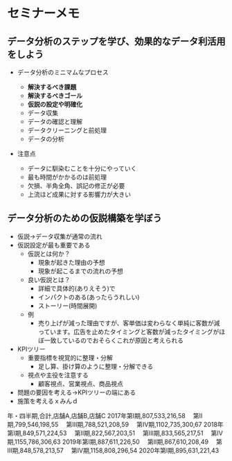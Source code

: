 # セミナーメモ

## データ分析のステップを学び、効果的なデータ利活用をしよう

- データ分析のミニマムなプロセス
  - **解決するべき課題**
  - **解決するべきゴール**
  - **仮説の設定や明確化**
  - データ収集
  - データの確認と理解
  - データクリーニングと前処理
  - データの分析

- 注意点
  - データに馴染むことを十分にやっていく
  - 最も時間がかかるのは前処理
  - 欠損、半角全角、誤記の修正が必要
  - 上流ほど成果に対する影響力が大きい

## データ分析のための仮説構築を学ぼう

- 仮説→データ収集が通常の流れ
- 仮説設定が最も重要である
  - 仮説とは何か？
    - 現象が起きた理由の予想
    - 現象が起こるまでの流れの予想
  - 良い仮説とは？
    - 詳細で具体的(ありえそう)で
    - インパクトのある(あったらうれしい)
    - ストーリー(時間展開)
  - 例
    - 売り上げが減った理由ですが、客単価は変わらなく単純に客数が減っています。広告を止めたタイミングと客数が減ったタイミングがほぼ一致しているのでおそらくこれが原因と考えられる
- KPIツリー
  - 重要指標を視覚的に整理・分解
    - 足し算、掛け算のように整理・分解できる
  - 視点や主役を注意する
    - 顧客視点、営業視点、商品視点
- 問題の要因を考える→KPIツリーの端にある
- 施策を考えるｘみんｄ


年・四半期,合計,店舗A,店舗B,店舗C
2017年第Ⅰ期,807,533,216,58
　第Ⅱ期,799,546,198,55
　第Ⅲ期,788,521,208,59
　第Ⅳ期,1102,735,300,67
2018年第Ⅰ期,849,571,224,53
　第Ⅱ期,822,567,203,51
　第Ⅲ期,833,565,217,51
　第Ⅳ期,1155,786,306,63
2019年第Ⅰ期,887,611,226,50
　第Ⅱ期,867,610,208,49
　第Ⅲ期,848,578,213,57
　第Ⅳ期,1158,808,296,54
2020年第Ⅰ期,895,631,221,43
